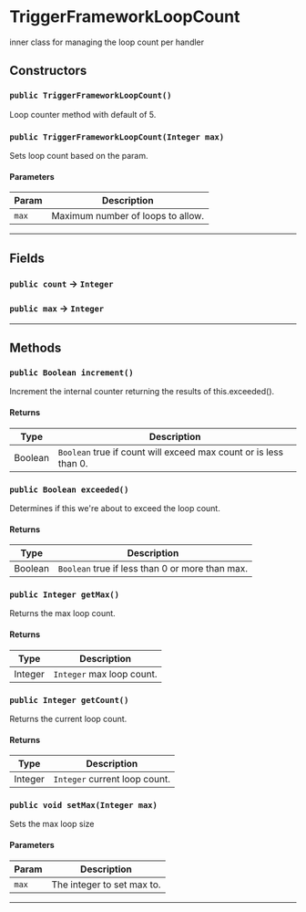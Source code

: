 # TriggerFrameworkLoopCount

inner class for managing the loop count per handler

## Constructors

### `public TriggerFrameworkLoopCount()`

Loop counter method with default of 5.

### `public TriggerFrameworkLoopCount(Integer max)`

Sets loop count based on the param.

#### Parameters

| Param | Description                       |
| ----- | --------------------------------- |
| `max` | Maximum number of loops to allow. |

---

## Fields

### `public count` → `Integer`

### `public max` → `Integer`

---

## Methods

### `public Boolean increment()`

Increment the internal counter returning the results of this.exceeded().

#### Returns

| Type    | Description                                                      |
| ------- | ---------------------------------------------------------------- |
| Boolean | `Boolean` true if count will exceed max count or is less than 0. |

### `public Boolean exceeded()`

Determines if this we're about to exceed the loop count.

#### Returns

| Type    | Description                                     |
| ------- | ----------------------------------------------- |
| Boolean | `Boolean` true if less than 0 or more than max. |

### `public Integer getMax()`

Returns the max loop count.

#### Returns

| Type    | Description               |
| ------- | ------------------------- |
| Integer | `Integer` max loop count. |

### `public Integer getCount()`

Returns the current loop count.

#### Returns

| Type    | Description                   |
| ------- | ----------------------------- |
| Integer | `Integer` current loop count. |

### `public void setMax(Integer max)`

Sets the max loop size

#### Parameters

| Param | Description                |
| ----- | -------------------------- |
| `max` | The integer to set max to. |

---
